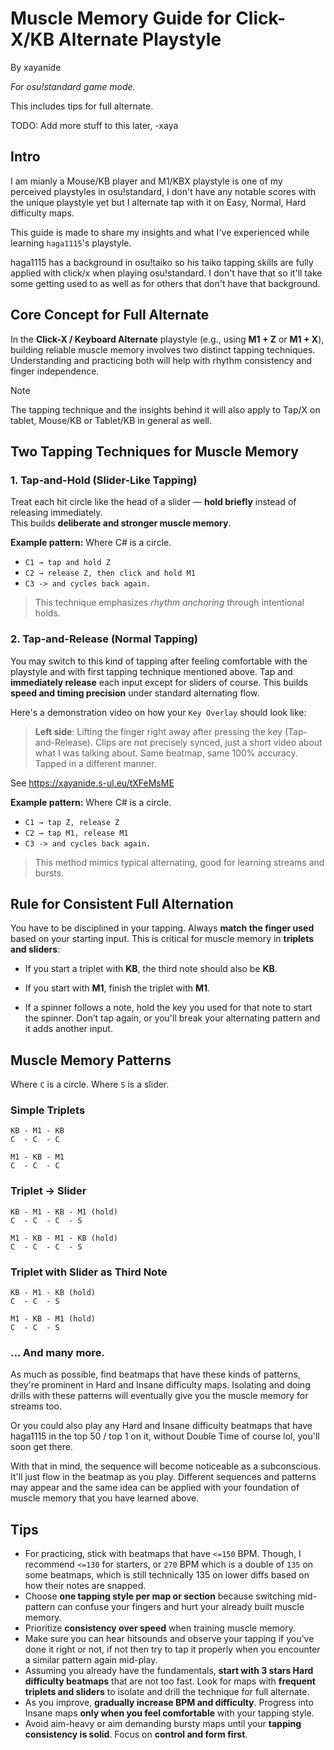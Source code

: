 # Muscle Memory Guide for Click-X/KB Alternate Playstyle
By xayanide

*For osu!standard game mode.*

This includes tips for full alternate.

TODO: Add more stuff to this later, -xaya

## Intro

I am mianly a Mouse/KB player and M1/KBX playstyle is one of my perceived playstyles in osu!standard, I don't have any notable scores with the unique playstyle yet but I alternate tap with it on Easy, Normal, Hard difficulty maps.

This guide is made to share my insights and what I've experienced while learning `haga1115`'s playstyle.

haga1115 has a background in osu!taiko so his taiko tapping skills are fully applied with click/x when playing osu!standard. I don't have that so it'll take some getting used to as well as for others that don't have that background.

## Core Concept for Full Alternate
In the **Click-X / Keyboard Alternate** playstyle (e.g., using **M1 + Z** or **M1 + X**), building reliable muscle memory involves two distinct tapping techniques. Understanding and practicing both will help with rhythm consistency and finger independence.

> [!NOTE]
> The tapping technique and the insights behind it will also apply to Tap/X on tablet, Mouse/KB or Tablet/KB in general as well.

## Two Tapping Techniques for Muscle Memory

### 1. Tap-and-Hold (Slider-Like Tapping)
Treat each hit circle like the head of a slider — **hold briefly** instead of releasing immediately.  
This builds **deliberate and stronger muscle memory**.

**Example pattern:**
Where C# is a circle.

- `C1 → tap and hold Z`
- `C2 → release Z, then click and hold M1`
- `C3 -> and cycles back again.`

> This technique emphasizes *rhythm anchoring* through intentional holds.

### 2. Tap-and-Release (Normal Tapping)
You may switch to this kind of tapping after feeling comfortable with the playstyle and with first tapping technique mentioned above.
Tap and **immediately release** each input except for sliders of course.
This builds **speed and timing precision** under standard alternating flow.

Here's a demonstration video on how your `Key Overlay` should look like:

> **Left side**: Lifting the finger right away after pressing the key (Tap-and-Release).
> Clips are not precisely synced, just a short video about what I was talking about.
> Same beatmap, same 100% accuracy. Tapped in a different manner.

See https://xayanide.s-ul.eu/tXFeMsME

**Example pattern:**
Where C# is a circle.

- `C1 → tap Z, release Z`
- `C2 → tap M1, release M1`
- `C3 -> and cycles back again.`

> This method mimics typical alternating, good for learning streams and bursts.

## Rule for Consistent Full Alternation

You have to be disciplined in your tapping.
Always **match the finger used** based on your starting input. This is critical for muscle memory in **triplets and sliders**:

- If you start a triplet with **KB**, the third note should also be **KB**.
- If you start with **M1**, finish the triplet with **M1**.

- If a spinner follows a note, hold the key you used for that note to start the spinner. Don’t tap again, or you'll break your alternating pattern and it adds another input.

## Muscle Memory Patterns

Where `C` is a circle.
Where `S` is a slider.

### Simple Triplets
```
KB - M1 - KB
C  - C  - C

M1 - KB - M1
C  - C  - C
```

### Triplet → Slider
```
KB - M1 - KB - M1 (hold)
C  - C  - C  - S

M1 - KB - M1 - KB (hold)
C  - C  - C  - S
```

### Triplet with Slider as Third Note
```
KB - M1 - KB (hold)
C  - C  - S

M1 - KB - M1 (hold)
C  - C  - S
```

### ... And many more.

As much as possible, find beatmaps that have these kinds of patterns, they're prominent in Hard and Insane difficulty maps. Isolating and doing drills with these patterns will eventually give you the muscle memory for streams too.

Or you could also play any Hard and Insane difficulty beatmaps that have haga1115 in the top 50 / top 1 on it, without Double Time of course lol, you'll soon get there.

With that in mind, the sequence will become noticeable as a subconscious. It'll just flow in the beatmap as you play. Different sequences and patterns may appear and the same idea can be applied with your foundation of muscle memory that you have learned above.

## Tips
- For practicing, stick with beatmaps that have `<=150` BPM. Though, I recommend `<=130` for starters, or `270` BPM which is a double of `135` on some beatmaps, which is still technically 135 on lower diffs based on how their notes are snapped.
- Choose **one tapping style per map or section** because switching mid-pattern can confuse your fingers and hurt your already built muscle memory.
- Prioritize **consistency over speed** when training muscle memory.
- Make sure you can hear hitsounds and observe your tapping if you've done it right or not, if not then try to tap it properly when you encounter a similar pattern again mid-play.
- Assuming you already have the fundamentals, **start with 3 stars Hard difficulty beatmaps** that are not too fast. Look for maps with **frequent triplets and sliders** to isolate and drill the technique for full alternate.
- As you improve, **gradually increase BPM and difficulty**. Progress into Insane maps **only when you feel comfortable** with your tapping style.
- Avoid aim-heavy or aim demanding bursty maps until your **tapping consistency is solid**. Focus on **control and form first**.

